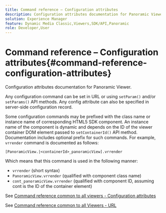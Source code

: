 ```yaml
---
title: Command reference – Configuration attributes
description: Configuration attributes documentation for Panoramic Viewer.
solution: Experience Manager
feature: Dynamic Media Classic,Viewers,SDK/API,Panoramic
role: Developer,User
---
```

# Command reference – Configuration attributes{#command-reference-configuration-attributes}

Configuration attributes documentation for Panoramic Viewer.

Any configuration command can be set in URL or using `setParam()` and/or `setParams()` API methods. Any config attribute can also be specified in server-side configuration record.

Some configuration commands may be prefixed with the class name or instance name of corresponding HTML5 SDK component. An instance name of the component is dynamic and depends on the ID of the viewer container DOM element passed to `setContainerId()` API method. Documentation includes optional prefix for such commands. For example, `vrrender` command is documented as follows:

```
[PanoramicView.|<containerId>_panoramicView].vrrender
```

Which means that this command is used in the following manner:

* `vrrender` (short syntax)
* `PanoramicView.vrrender` (qualified with component class name)
* `cont_panoramicView.vrrender` (qualified with component ID, assuming cont is the ID of the container element)


See [Command reference common to all viewers - Configuration attributes](../../../r-html5-viewer-20-cmdref-configattrib/r-html5-viewer-20-cmdref-configattrib.md#concept-850e0f2c49b949deb7cfbfd330d329bd)

See [Command reference common to all Viewers - URL](../../../c-html5-viewer-20-cmdref-url/c-html5-viewer-20-cmdref-url.md#concept-9b337f349b7b406b8c33c7ee96b3e226)
